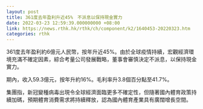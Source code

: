 ```yaml
---
layout: post
title: 361度去年盈利升近45%　不派息以保持現金實力
date: 2022-03-23 12:59:39.000000000 +08:00
link: https://news.rthk.hk/rthk/ch/component/k2/1640453-20220323.htm
categories: rthk
---
```


361度去年盈利約6億元人民幣，按年升近45%。由於全球疫情持續，宏觀經濟環境充滿不確定因素，綜合考量公司發展戰略，董事會審慎決定不派息，以保持現金實力。

期內，收入59.3億元，按年升約16%。毛利率升3.8個百分點至41.7%。

集團指，新冠變種病毒出現令全球經濟面臨更多不確定性，但隨著國內體育政策持續加碼，預期體育消費需求將持續釋放，認為國內體育產業具有廣闊增長空間。
